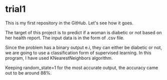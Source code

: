 # trial1
 This is my first repository in the GitHub. Let's see how it goes.

The target of this project is to predict if a woman is diabetic or not based on her health report.
The input data is in the form of .csv file.

Since the problem has a binary output e.i, they can either be diabetic or not, we are going to use a classification form of supervised learning.
In this program, I have used KNearestNeighbors algorithm.

Keeping random_state=1 for the most accurate output, 
the accuracy came out to be around 88%.